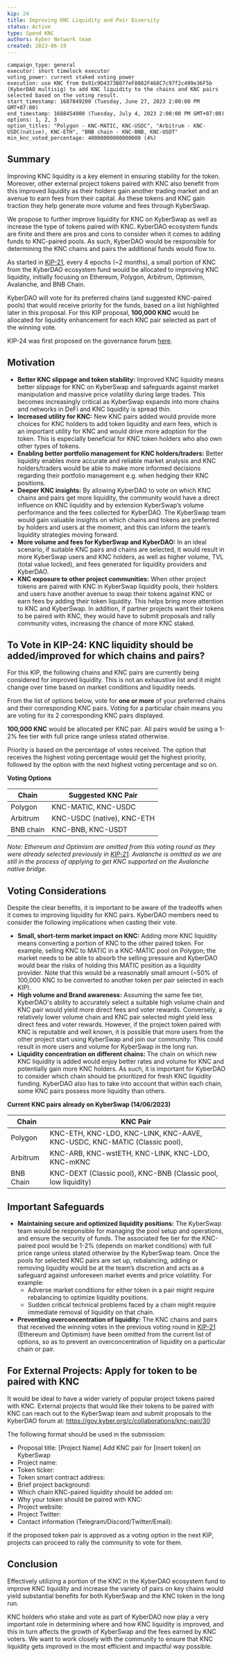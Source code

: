 ```yaml
---
kip: 24
title: Improving KNC Liquidity and Pair Diversity
status: Active
type: Spend KNC
authors: Kyber Network team
created: 2023-06-19
---
```


```
campaign_type: general
executor: short timelock executor
voting_power: current staked voting power
execution: use KNC from 0x91c9D4373B077eF8082F468C7c97f2c499e36F5b (KyberDAO multisig) to add KNC liquidity to the chains and KNC pairs selected based on the voting result.
start_timestamp: 1687849200 (Tuesday, June 27, 2023 2:00:00 PM GMT+07:00)
end_timestamp: 1688454000 (Tuesday, July 4, 2023 2:00:00 PM GMT+07:00)
options: 1, 2, 3
option_titles: "Polygon - KNC-MATIC, KNC-USDC", "Arbitrum - KNC-USDC(native), KNC-ETH", "BNB chain - KNC-BNB, KNC-USDT"
min_knc_voted_percentage: 40000000000000000 (4%)

```
## Summary

Improving KNC liquidity is a key element in ensuring stability for the token. Moreover, other external project tokens paired with KNC also benefit from this improved liquidity as their holders gain another trading market and an avenue to earn fees from their capital. As these tokens and KNC gain traction they help generate more volume and fees through KyberSwap.

We propose to further improve liquidity for KNC on KyberSwap as well as increase the type of tokens paired with KNC. KyberDAO ecosystem funds are finite and there are pros and cons to consider when it comes to adding funds to KNC-paired pools. As such, KyberDAO would be responsible for determining the KNC chains and pairs the additional funds would flow to.

As started in [KIP-21](https://github.com/KyberNetwork/KIPs/blob/master/KIPs/kip-21.md), every 4 epochs (~2 months), a small portion of KNC from the KyberDAO ecosystem fund would be allocated to improving KNC liquidity, initially focusing on Ethereum, Polygon, Arbitrum, Optimism, Avalanche, and BNB Chain.

KyberDAO will vote for its preferred chains (and suggested KNC-paired pools) that would receive priority for the funds, based on a list highlighted later in this proposal. For this KIP proposal, **100,000 KNC** would be allocated for liquidity enhancement for each KNC pair selected as part of the winning vote. 

KIP-24 was first proposed on the governance forum [here](https://gov.kyber.org/t/kip-24-improving-knc-liquidity-and-pair-diversity-upcoming/1695).

## Motivation

- **Better KNC slippage and token stability:** Improved KNC liquidity means better slippage for KNC on KyberSwap and safeguards against market manipulation and massive price volatility during large trades. This becomes increasingly critical as KyberSwap expands into more chains and networks in DeFi and KNC liquidity is spread thin.
- **Increased utility for KNC:** New KNC pairs added would provide more choices for KNC holders to add token liquidity and earn fees, which is an important utility for KNC and would drive more adoption for the token. This is especially beneficial for KNC token holders who also own other types of tokens.
- **Enabling better portfolio management for KNC holders/traders:** Better liquidity enables more accurate and reliable market analysis and KNC holders/traders would be able to make more informed decisions regarding their portfolio management e.g. when hedging their KNC positions.
- **Deeper KNC insights:** By allowing KyberDAO to vote on which KNC chains and pairs get more liquidity, the community would have a direct influence on KNC liquidity and by extension KyberSwap’s volume performance and the fees collected for KyberDAO. The KyberSwap team would gain valuable insights on which chains and tokens are preferred by holders and users at the moment, and this can inform the team’s liquidity strategies moving forward.
- **More volume and fees for KyberSwap and KyberDAO:** In an ideal scenario, if suitable KNC pairs and chains are selected, it would result in more KyberSwap users and KNC holders, as well as higher volume, TVL (total value locked), and fees generated for liquidity providers and KyberDAO.
- **KNC exposure to other project communities:** When other project tokens are paired with KNC in KyberSwap liquidity pools, their holders and users have another avenue to swap their tokens against KNC or earn fees by adding their token liquidity. This helps bring more attention to KNC and KyberSwap. In addition, if partner projects want their tokens to be paired with KNC, they would have to submit proposals and rally community votes, increasing the chance of more KNC staked.

## **To Vote in KIP-24: KNC liquidity should be added/improved for which chains and pairs?**

For this KIP, the following chains and KNC pairs are currently being considered for improved liquidity. This is not an exhaustive list and it might change over time based on market conditions and liquidity needs.

From the list of options below, vote for **one or more** of your preferred chains and their corresponding KNC pairs. Voting for a particular chain means you are voting for its 2 corresponding KNC pairs displayed.

**100,000 KNC** would be allocated per KNC pair. All pairs would be using a 1-2% fee tier with full price range unless stated otherwise. 

Priority is based on the percentage of votes received. The option that receives the highest voting percentage would get the highest priority, followed by the option with the next highest voting percentage and so on.

**Voting Options**

| Chain | Suggested KNC Pair |
| --- | --- |
| Polygon | KNC-MATIC, KNC-USDC |
| Arbitrum | KNC-USDC (native), KNC-ETH |
| BNB chain  | KNC-BNB, KNC-USDT |

*Note: Ethereum and Optimism are omitted from this voting round as they were already selected previously in [KIP-21](https://github.com/KyberNetwork/KIPs/blob/master/KIPs/kip-21.md). Avalanche is omitted as we are still in the process of applying to get KNC supported on the Avalanche native bridge.*

## **Voting Considerations**

Despite the clear benefits, it is important to be aware of the tradeoffs when it comes to improving liquidity for KNC pairs. KyberDAO members need to consider the following implications when casting their vote.

- **Small, short-term market impact on KNC:** Adding more KNC liquidity means converting a portion of KNC to the other paired token. For example, selling KNC to MATIC in a KNC-MATIC pool on Polygon; the market needs to be able to absorb the selling pressure and KyberDAO would bear the risks of holding this MATIC position as a liquidity provider. Note that this would be a reasonably small amount (~50% of 100,000 KNC to be converted to another token per pair selected in each KIP).
- **High volume and Brand awareness:** Assuming the same fee tier, KyberDAO's ability to accurately select a suitable high volume chain and KNC pair would yield more direct fees and voter rewards. Conversely, a relatively lower volume chain and KNC pair selected might yield less direct fees and voter rewards. However, if the project token paired with KNC is reputable and well known, it is possible that more users from the other project start using KyberSwap and join our community. This could result in more users and volume for KyberSwap in the long run.
- **Liquidity concentration on different chains:** The chain on which new KNC liquidity is added would enjoy better rates and volume for KNC and potentially gain more KNC holders. As such, it is important for KyberDAO to consider which chain should be prioritized for fresh KNC liquidity funding. KyberDAO also has to take into account that within each chain, some KNC pairs possess more liquidity than others.

**Current KNC pairs already on KyberSwap (14/06/2023)**

| Chain | KNC Pair |
| --- | --- |
| Polygon | KNC-ETH, KNC-LDO, KNC-LINK, KNC-AAVE, KNC-USDC, KNC-MATIC (Classic pool),  |
| Arbitrum | KNC-ARB, KNC-wstETH, KNC-LINK, KNC-LDO, KNC-mKNC |
| BNB Chain | KNC-DEXT (Classic pool), KNC-BNB (Classic pool, low liquidity) |

## **Important Safeguards**

- **Maintaining secure and optimized liquidity positions:** The KyberSwap team would be responsible for managing the pool setup and operations, and ensure the security of funds. The associated fee tier for the KNC-paired pool would be 1-2% (depends on market conditions) with full price range unless stated otherwise by the KyberSwap team. Once the pools for selected KNC pairs are set up, rebalancing, adding or removing liquidity would be at the team’s discretion and acts as a safeguard against unforeseen market events and price volatility. For example:
    - Adverse market conditions for either token in a pair might require rebalancing to optimize liquidity positions.
    - Sudden critical technical problems faced by a chain might require immediate removal of liquidity on that chain.
- **Preventing overconcentration of liquidity:** The KNC chains and pairs that received the winning votes in the previous voting round in [KIP-21](https://github.com/KyberNetwork/KIPs/blob/master/KIPs/kip-21.md) (Ethereum and Optimism) have been omitted from the current list of options, so as to prevent an overconcentration of liquidity on a particular chain or pair.

## **For External Projects: Apply for token to be paired with KNC**

It would be ideal to have a wider variety of popular project tokens paired with KNC. External projects that would like their tokens to be paired with KNC can reach out to the KyberSwap team and submit proposals to the KyberDAO forum at: https://gov.kyber.org/c/collaborations/knc-pair/30

The following format should be used in the submission:

- Proposal title: [Project Name] Add KNC pair for [insert token] on KyberSwap
- Project name:
- Token ticker:
- Token smart contract address:
- Brief project background:
- Which chain KNC-paired liquidity should be added on:
- Why your token should be paired with KNC:
- Project website:
- Project Twitter:
- Contact information (Telegram/Discord/Twitter/Email):

If the proposed token pair is approved as a voting option in the next KIP, projects can proceed to rally the community to vote for them.

## Conclusion

Effectively utilizing a portion of the KNC in the KyberDAO ecosystem fund to improve KNC liquidity and increase the variety of pairs on key chains would yield substantial benefits for both KyberSwap and the KNC token in the long run.

KNC holders who stake and vote as part of KyberDAO now play a very important role in determining where and how KNC liquidity is improved, and this in turn affects the growth of KyberSwap and the fees earned by KNC voters. We want to work closely with the community to ensure that KNC liquidity gets improved in the most efficient and impactful way possible.
